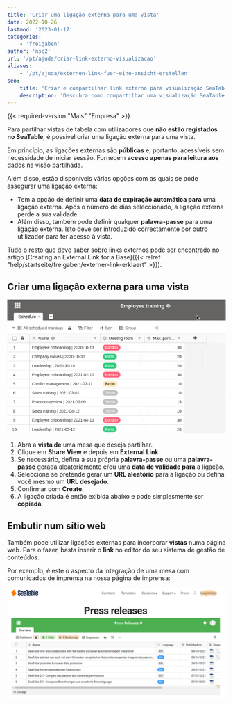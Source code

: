 ```yaml
---
title: 'Criar uma ligação externa para uma vista'
date: 2022-10-26
lastmod: '2023-01-17'
categories:
    - 'freigaben'
author: 'nsc2'
url: '/pt/ajuda/criar-link-externo-visualizacao'
aliases:
    - '/pt/ajuda/externen-link-fuer-eine-ansicht-erstellen'
seo:
    title: 'Criar e compartilhar link externo para visualização SeaTable'
    description: 'Descubra como compartilhar uma visualização SeaTable com usuários externos usando link de só leitura, senha e data limite. Passo a passo completo.'
---
```


{{< required-version "Mais" "Empresa" >}}

Para partilhar vistas de tabela com utilizadores que **não estão registados no SeaTable**, é possível criar uma ligação externa para uma vista.

Em princípio, as ligações externas são **públicas** e, portanto, acessíveis sem necessidade de iniciar sessão. Fornecem **acesso apenas para leitura aos** dados na visão partilhada.

Além disso, estão disponíveis várias opções com as quais se pode assegurar uma ligação externa:

- Tem a opção de definir uma **data de expiração automática para** uma ligação externa. Após o número de dias seleccionado, a ligação externa perde a sua validade.
- Além disso, também pode definir qualquer **palavra-passe** para uma ligação externa. Isto deve ser introduzido correctamente por outro utilizador para ter acesso à vista.

Tudo o resto que deve saber sobre links externos pode ser encontrado no artigo [Creating an External Link for a Base]({{< relref "help/startseite/freigaben/externer-link-erklaert" >}}).

## Criar uma ligação externa para uma vista

![Criar uma ligação externa para uma vista em SeaTable](images/create-an-external-link-for-a-view-2.gif)

1. Abra a **vista de** uma mesa que deseja partilhar.
2. Clique em **Share View** e depois em **External Link**.
3. Se necessário, defina a sua própria **palavra-passe** ou uma **palavra-passe** gerada aleatoriamente e/ou uma **data de validade para** a ligação.
4. Seleccione se pretende gerar um **URL aleatório** para a ligação ou defina você mesmo um **URL desejado**.
5. Confirmar com **Create**.
6. A ligação criada é então exibida abaixo e pode simplesmente ser **copiada**.

## Embutir num sítio web

Também pode utilizar ligações externas para incorporar **vistas** numa página web. Para o fazer, basta inserir o **link** no editor do seu sistema de gestão de conteúdos.

Por exemplo, é este o aspecto da integração de uma mesa com comunicados de imprensa na nossa página de imprensa:

![Incorporação de vistas externas num website.](images/image-1666823263581.png)
